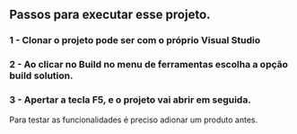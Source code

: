 ## Passos para executar esse projeto.

### 1 - Clonar o projeto pode ser com o próprio Visual Studio
### 2 - Ao clicar no Build no menu de ferramentas escolha a opção  build solution. 
### 3 -  Apertar a tecla F5, e o projeto vai abrir em seguida.

Para testar as funcionalidades é preciso adionar um produto antes.
